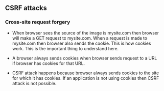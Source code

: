 ## CSRF attacks

### Cross-site request forgery

- When browser sees the source of the image is mysite.com then browser will make a GET request to mysite.com. When a request is made to mysite.com then browser also sends the cookie. This is how cookies work. This is the important thing to understand here.

- A browser always sends cookies when browser sends request to a URL if browser has cookies for that URL.

- CSRF attack happens because browser always sends cookies to the site for which it has cookies. If an application is not using cookies then CSRF attack is not possible.
